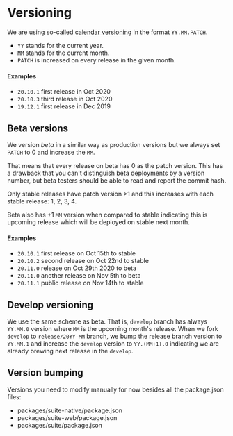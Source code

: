 # Versioning

We are using so-called [calendar versioning](https://calver.org/) in the format `YY.MM.PATCH`.

- `YY` stands for the current year.
- `MM` stands for the current month.
- `PATCH` is increased on every release in the given month.

#### Examples

- `20.10.1` first release in Oct 2020
- `20.10.3` third release in Oct 2020
- `19.12.1` first release in Dec 2019

## Beta versions

We version _beta_ in a similar way as production versions but we always set `PATCH` to 0 and increase the `MM`.

That means that every release on beta has 0 as the patch version. This has a drawback that you can't distinguish beta deployments by a version number, but beta testers should be able to read and report the commit hash.

Only stable releases have patch version >1 and this increases with each stable release: 1, 2, 3, 4.

Beta also has +1 `MM` version when compared to stable indicating this is upcoming release which will be deployed on stable next month.

#### Examples
- `20.10.1` first release on Oct 15th to stable
- `20.10.2` second release on Oct 22nd to stable
- `20.11.0` release on Oct 29th 2020 to beta
- `20.11.0` another release on Nov 5th to beta
- `20.11.1` public release on Nov 14th to stable

## Develop versioning

We use the same scheme as beta. That is, `develop` branch has always `YY.MM.0` version where `MM` is the upcoming month's release.
When we fork `develop` to `release/20YY-MM` branch, we bump the release branch version to `YY.MM.1` and
increase the `develop` version to `YY.(MM+1).0` indicating we are already brewing next release in the `develop`.

## Version bumping

Versions you need to modify manually for now besides all the package.json files:

- packages/suite-native/package.json
- packages/suite-web/package.json
- packages/suite/package.json
